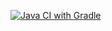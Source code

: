 [![Java CI with Gradle](https://github.com/carokhan/wpilibj-command-template/actions/workflows/gradle.yml/badge.svg)](https://github.com/carokhan/wpilibj-command-template/actions/workflows/gradle.yml)
